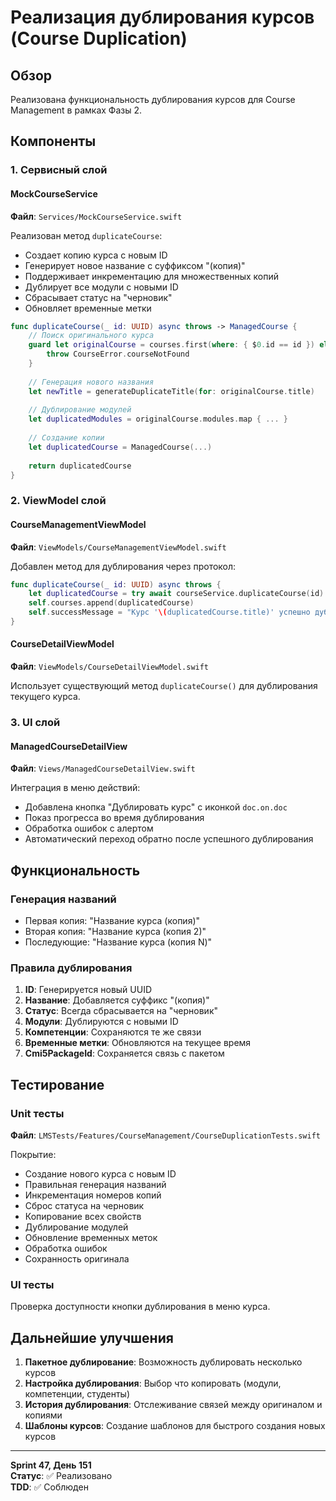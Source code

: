 # Реализация дублирования курсов (Course Duplication)

## Обзор

Реализована функциональность дублирования курсов для Course Management в рамках Фазы 2.

## Компоненты

### 1. Сервисный слой

#### MockCourseService
**Файл**: `Services/MockCourseService.swift`

Реализован метод `duplicateCourse`:
- Создает копию курса с новым ID
- Генерирует новое название с суффиксом "(копия)"
- Поддерживает инкрементацию для множественных копий
- Дублирует все модули с новыми ID
- Сбрасывает статус на "черновик"
- Обновляет временные метки

```swift
func duplicateCourse(_ id: UUID) async throws -> ManagedCourse {
    // Поиск оригинального курса
    guard let originalCourse = courses.first(where: { $0.id == id }) else {
        throw CourseError.courseNotFound
    }
    
    // Генерация нового названия
    let newTitle = generateDuplicateTitle(for: originalCourse.title)
    
    // Дублирование модулей
    let duplicatedModules = originalCourse.modules.map { ... }
    
    // Создание копии
    let duplicatedCourse = ManagedCourse(...)
    
    return duplicatedCourse
}
```

### 2. ViewModel слой

#### CourseManagementViewModel
**Файл**: `ViewModels/CourseManagementViewModel.swift`

Добавлен метод для дублирования через протокол:
```swift
func duplicateCourse(_ id: UUID) async throws {
    let duplicatedCourse = try await courseService.duplicateCourse(id)
    self.courses.append(duplicatedCourse)
    self.successMessage = "Курс '\(duplicatedCourse.title)' успешно дублирован"
}
```

#### CourseDetailViewModel  
**Файл**: `ViewModels/CourseDetailViewModel.swift`

Использует существующий метод `duplicateCourse()` для дублирования текущего курса.

### 3. UI слой

#### ManagedCourseDetailView
**Файл**: `Views/ManagedCourseDetailView.swift`

Интеграция в меню действий:
- Добавлена кнопка "Дублировать курс" с иконкой `doc.on.doc`
- Показ прогресса во время дублирования
- Обработка ошибок с алертом
- Автоматический переход обратно после успешного дублирования

## Функциональность

### Генерация названий
- Первая копия: "Название курса (копия)"
- Вторая копия: "Название курса (копия 2)"
- Последующие: "Название курса (копия N)"

### Правила дублирования
1. **ID**: Генерируется новый UUID
2. **Название**: Добавляется суффикс "(копия)"
3. **Статус**: Всегда сбрасывается на "черновик"
4. **Модули**: Дублируются с новыми ID
5. **Компетенции**: Сохраняются те же связи
6. **Временные метки**: Обновляются на текущее время
7. **Cmi5PackageId**: Сохраняется связь с пакетом

## Тестирование

### Unit тесты
**Файл**: `LMSTests/Features/CourseManagement/CourseDuplicationTests.swift`

Покрытие:
- Создание нового курса с новым ID
- Правильная генерация названий
- Инкрементация номеров копий
- Сброс статуса на черновик
- Копирование всех свойств
- Дублирование модулей
- Обновление временных меток
- Обработка ошибок
- Сохранность оригинала

### UI тесты
Проверка доступности кнопки дублирования в меню курса.

## Дальнейшие улучшения

1. **Пакетное дублирование**: Возможность дублировать несколько курсов
2. **Настройка дублирования**: Выбор что копировать (модули, компетенции, студенты)
3. **История дублирования**: Отслеживание связей между оригиналом и копиями
4. **Шаблоны курсов**: Создание шаблонов для быстрого создания новых курсов

---

**Sprint 47, День 151**  
**Статус**: ✅ Реализовано  
**TDD**: ✅ Соблюден 
